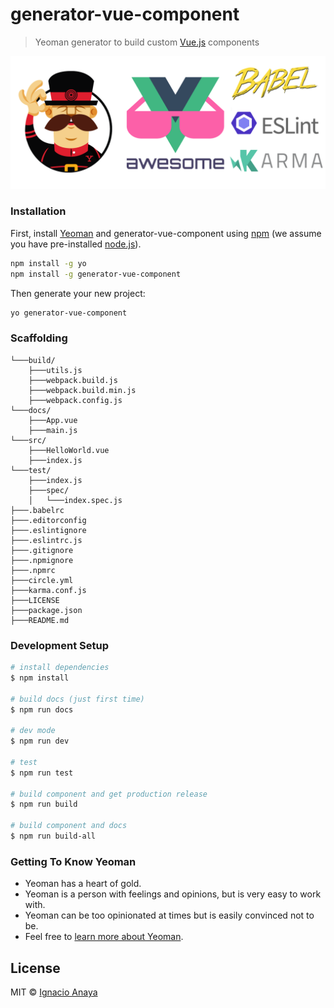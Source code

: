 # generator-vue-component

> Yeoman generator to build custom [Vue.js](http://vuejs.org/) components

<div style="text-align:center">
  <img src="img/yeoman.png" alt="yo" title="yo"/>
</div>


### Installation

First, install [Yeoman](http://yeoman.io) and generator-vue-component using [npm](https://www.npmjs.com/) (we assume you have pre-installed [node.js](https://nodejs.org/)).

```bash
npm install -g yo
npm install -g generator-vue-component
```

Then generate your new project:

```bash
yo generator-vue-component
```

### Scaffolding

```
└───build/
    ├───utils.js
    ├───webpack.build.js
    ├───webpack.build.min.js
    ├───webpack.config.js
└───docs/
    ├───App.vue
    ├───main.js
└───src/
    ├───HelloWorld.vue
    ├───index.js
└───test/
    ├───index.js
    ├───spec/
    │   └───index.spec.js
├───.babelrc
├───.editorconfig
├───.eslintignore
├───.eslintrc.js
├───.gitignore
├───.npmignore
├───.npmrc
├───circle.yml
├───karma.conf.js
├───LICENSE
├───package.json
├───README.md
```

### Development Setup

```bash
# install dependencies
$ npm install

# build docs (just first time)
$ npm run docs

# dev mode
$ npm run dev

# test
$ npm run test

# build component and get production release
$ npm run build

# build component and docs
$ npm run build-all
```


### Getting To Know Yeoman

 * Yeoman has a heart of gold.
 * Yeoman is a person with feelings and opinions, but is very easy to work with.
 * Yeoman can be too opinionated at times but is easily convinced not to be.
 * Feel free to [learn more about Yeoman](http://yeoman.io/).

## License

MIT © [Ignacio Anaya](https://twitter.com/ianaya89)
